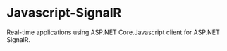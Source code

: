 # Javascript-SignalR
Real-time applications using ASP.NET Core.Javascript client for ASP.NET SignalR.
